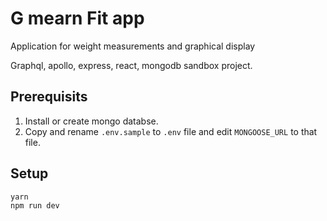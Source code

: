 # G mearn Fit app

Application for weight measurements and graphical display

Graphql, apollo, express, react, mongodb sandbox project.

## Prerequisits

1. Install or create mongo databse.
2. Copy and rename `.env.sample` to `.env` file and edit `MONGOOSE_URL` to that file.

## Setup

```
yarn
npm run dev
```
